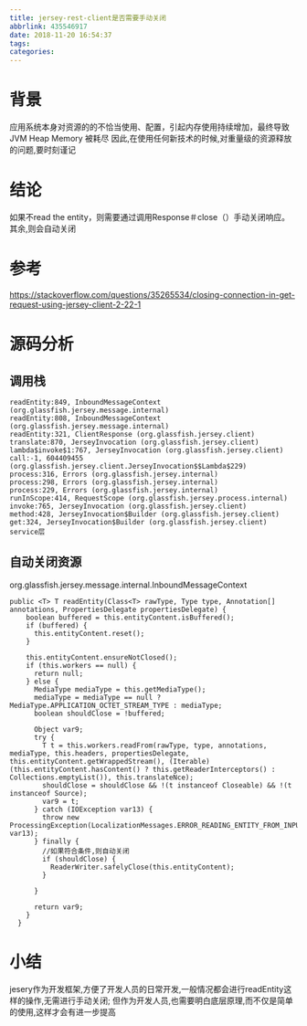 ```yaml
---
title: jersey-rest-client是否需要手动关闭
abbrlink: 435546917
date: 2018-11-20 16:54:37
tags:
categories:
---
```

# 背景
应用系统本身对资源的的不恰当使用、配置，引起内存使用持续增加，最终导致 JVM Heap Memory 被耗尽
因此,在使用任何新技术的时候,对重量级的资源释放的问题,要时刻谨记


# 结论
如果不read the entity，则需要通过调用Response＃close（）手动关闭响应。其余,则会自动关闭


# 参考
https://stackoverflow.com/questions/35265534/closing-connection-in-get-request-using-jersey-client-2-22-1

# 源码分析

## 调用栈
```
readEntity:849, InboundMessageContext (org.glassfish.jersey.message.internal)
readEntity:808, InboundMessageContext (org.glassfish.jersey.message.internal)
readEntity:321, ClientResponse (org.glassfish.jersey.client)
translate:870, JerseyInvocation (org.glassfish.jersey.client)
lambda$invoke$1:767, JerseyInvocation (org.glassfish.jersey.client)
call:-1, 604409455 (org.glassfish.jersey.client.JerseyInvocation$$Lambda$229)
process:316, Errors (org.glassfish.jersey.internal)
process:298, Errors (org.glassfish.jersey.internal)
process:229, Errors (org.glassfish.jersey.internal)
runInScope:414, RequestScope (org.glassfish.jersey.process.internal)
invoke:765, JerseyInvocation (org.glassfish.jersey.client)
method:428, JerseyInvocation$Builder (org.glassfish.jersey.client)
get:324, JerseyInvocation$Builder (org.glassfish.jersey.client)
service层
```

## 自动关闭资源
org.glassfish.jersey.message.internal.InboundMessageContext
```
public <T> T readEntity(Class<T> rawType, Type type, Annotation[] annotations, PropertiesDelegate propertiesDelegate) {
    boolean buffered = this.entityContent.isBuffered();
    if (buffered) {
      this.entityContent.reset();
    }

    this.entityContent.ensureNotClosed();
    if (this.workers == null) {
      return null;
    } else {
      MediaType mediaType = this.getMediaType();
      mediaType = mediaType == null ? MediaType.APPLICATION_OCTET_STREAM_TYPE : mediaType;
      boolean shouldClose = !buffered;

      Object var9;
      try {
        T t = this.workers.readFrom(rawType, type, annotations, mediaType, this.headers, propertiesDelegate, this.entityContent.getWrappedStream(), (Iterable)(this.entityContent.hasContent() ? this.getReaderInterceptors() : Collections.emptyList()), this.translateNce);
        shouldClose = shouldClose && !(t instanceof Closeable) && !(t instanceof Source);
        var9 = t;
      } catch (IOException var13) {
        throw new ProcessingException(LocalizationMessages.ERROR_READING_ENTITY_FROM_INPUT_STREAM(), var13);
      } finally {
        //如果符合条件,则自动关闭
        if (shouldClose) {
          ReaderWriter.safelyClose(this.entityContent);
        }

      }

      return var9;
    }
  }
```

# 小结
jesery作为开发框架,方便了开发人员的日常开发,一般情况都会进行readEntity这样的操作,无需进行手动关闭;
但作为开发人员,也需要明白底层原理,而不仅是简单的使用,这样才会有进一步提高